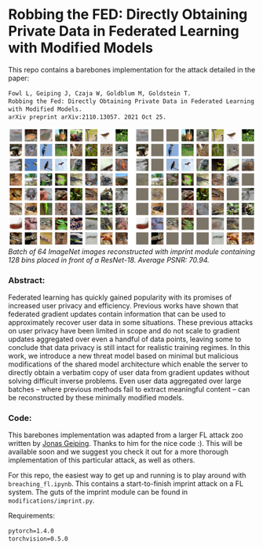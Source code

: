 # Robbing the FED: Directly Obtaining Private Data in Federated Learning with Modified Models

This repo contains a barebones implementation for the attack detailed in the paper: 

```
Fowl L, Geiping J, Czaja W, Goldblum M, Goldstein T. 
Robbing the Fed: Directly Obtaining Private Data in Federated Learning with Modified Models. 
arXiv preprint arXiv:2110.13057. 2021 Oct 25.

```

![Teaser](teaser.png)
*Batch of 64 ImageNet images reconstructed with imprint module containing 128 bins placed in front of a ResNet-18. Average PSNR: 70.94.*

### Abstract: 
Federated learning has quickly gained popularity with its promises of increased
user privacy and efficiency. Previous works have shown that federated gradient
updates contain information that can be used to approximately recover user data
in some situations. These previous attacks on user privacy have been limited in
scope and do not scale to gradient updates aggregated over even a handful of data
points, leaving some to conclude that data privacy is still intact for realistic training
regimes. In this work, we introduce a new threat model based on minimal but
malicious modifications of the shared model architecture which enable the server
to directly obtain a verbatim copy of user data from gradient updates without
solving difficult inverse problems. Even user data aggregated over large batches –
where previous methods fail to extract meaningful content – can be reconstructed
by these minimally modified models.


### Code: 

This barebones implementation was adapted from a larger FL attack zoo written by [Jonas Geiping](https://github.com/JonasGeiping). Thanks to him for the nice code :). This will be available soon and we suggest you check it out for a more thorough implementation of this particular attack, as well as others.

For this repo, the easiest way to get up and running is to play around with ```breaching_fl.ipynb```. This contains a start-to-finish imprint attack on a FL system. The guts of the imprint module can be found in ```modifications/imprint.py```. 

Requirements:
```
pytorch=1.4.0
torchvision=0.5.0
```
